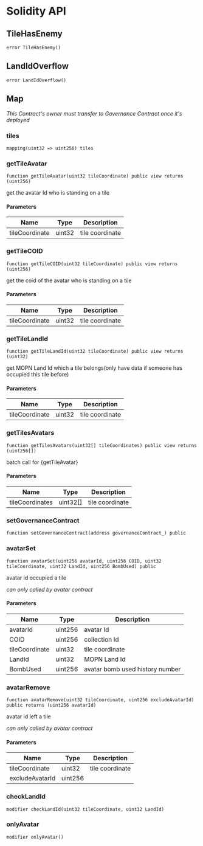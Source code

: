 # Solidity API

## TileHasEnemy

```solidity
error TileHasEnemy()
```

## LandIdOverflow

```solidity
error LandIdOverflow()
```

## Map

_This Contract's owner must transfer to Governance Contract once it's deployed_

### tiles

```solidity
mapping(uint32 => uint256) tiles
```

### getTileAvatar

```solidity
function getTileAvatar(uint32 tileCoordinate) public view returns (uint256)
```

get the avatar Id who is standing on a tile

#### Parameters

| Name | Type | Description |
| ---- | ---- | ----------- |
| tileCoordinate | uint32 | tile coordinate |

### getTileCOID

```solidity
function getTileCOID(uint32 tileCoordinate) public view returns (uint256)
```

get the coid of the avatar who is standing on a tile

#### Parameters

| Name | Type | Description |
| ---- | ---- | ----------- |
| tileCoordinate | uint32 | tile coordinate |

### getTileLandId

```solidity
function getTileLandId(uint32 tileCoordinate) public view returns (uint32)
```

get MOPN Land Id which a tile belongs(only have data if someone has occupied this tile before)

#### Parameters

| Name | Type | Description |
| ---- | ---- | ----------- |
| tileCoordinate | uint32 | tile coordinate |

### getTilesAvatars

```solidity
function getTilesAvatars(uint32[] tileCoordinates) public view returns (uint256[])
```

batch call for {getTileAvatar}

#### Parameters

| Name | Type | Description |
| ---- | ---- | ----------- |
| tileCoordinates | uint32[] | tile coordinate |

### setGovernanceContract

```solidity
function setGovernanceContract(address governanceContract_) public
```

### avatarSet

```solidity
function avatarSet(uint256 avatarId, uint256 COID, uint32 tileCoordinate, uint32 LandId, uint256 BombUsed) public
```

avatar id occupied a tile

_can only called by avatar contract_

#### Parameters

| Name | Type | Description |
| ---- | ---- | ----------- |
| avatarId | uint256 | avatar Id |
| COID | uint256 | collection Id |
| tileCoordinate | uint32 | tile coordinate |
| LandId | uint32 | MOPN Land Id |
| BombUsed | uint256 | avatar bomb used history number |

### avatarRemove

```solidity
function avatarRemove(uint32 tileCoordinate, uint256 excludeAvatarId) public returns (uint256 avatarId)
```

avatar id left a tile

_can only called by avatar contract_

#### Parameters

| Name | Type | Description |
| ---- | ---- | ----------- |
| tileCoordinate | uint32 | tile coordinate |
| excludeAvatarId | uint256 |  |

### checkLandId

```solidity
modifier checkLandId(uint32 tileCoordinate, uint32 LandId)
```

### onlyAvatar

```solidity
modifier onlyAvatar()
```

